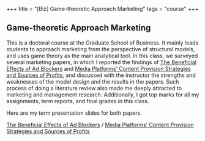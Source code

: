 +++
title = "[Biz] Game-theoretic Approach Marketing"
tags = "course"
+++

## Game-theoretic Approach Marketing

This is a doctoral course at the Graduate School of Business. 
It mainly leads students to approach marketing from the perspective of structural models, 
and uses game theory as the main analytical tool. 
In this class, we surveyed several marketing papers, 
in which I reported the findings of  [The Beneficial Effects of Ad Blockers](https://pubsonline.informs.org/doi/abs/10.1287/mnsc.2020.3653)
and 
[Media Platforms’ Content Provision Strategies and Sources
of Profits](https://pubsonline.informs.org/doi/abs/10.1287/mksc.2020.1248),
and discussed with the instructor the strengths and weaknesses of the model design and the results 
in the papers. 
Such process of doing a literature review also made me deeply attracted to marketing and management research.
Additionally, I got top marks for all my assignments, term reports, and final grades in this class.

Here are my term presentation slides for both papers.

[The Beneficial Effects of Ad Blockers](/pdf/mkt/adb.pdf) /
[Media Platforms’ Content Provision Strategies and Sources of Profits](/pdf/mkt/media.pdf)


